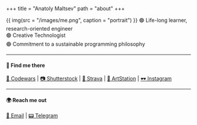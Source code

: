 +++
title = "Anatoly Maltsev" 
path = "about"
+++

{{ img(src = "/images/me.png", caption = "portrait") }}
🟢 Life-long learner, research-oriented engineer  
🟢 Creative Technologist  
🟣 Commitment to a sustainable programming philosophy

---
#### 📍 Find me there
[🥋 Codewars](https://www.codewars.com/users/chemyl) | [📷 Shutterstock](https://www.shutterstock.com/ru/g/chemylinc) | [🚴 Strava](https://www.strava.com/athletes/132803223) | [🎨 ArtStation](https://www.artstation.com/chemylinc) | [🕶️ Instagram](https://www.instagram.com/chemylinc/)  

---
#### 🌍 Reach me out
[📧 Email](mailto:mr.a.maltsev@gmail.com) | [📟 Telegram](https://t.me/replicantDuke)
